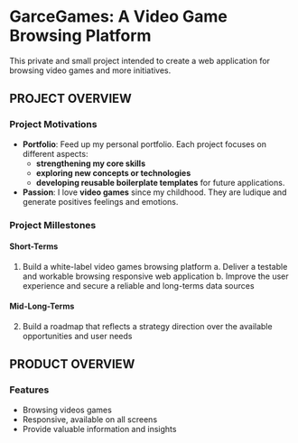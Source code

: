 # GarceGames: A Video Game Browsing Platform

This private and small project intended to create a web application for browsing video games and more initiatives.

## PROJECT OVERVIEW

### Project Motivations

- **Portfolio**: Feed up my personal portfolio. Each project focuses on different aspects:
  - **strengthening my core skills**
  - **exploring new concepts or technologies**
  - **developing reusable boilerplate templates** for future applications.
- **Passion**: I love **video games** since my childhood. They are ludique and generate positives feelings and emotions.

### Project Millestones

#### Short-Terms

1. Build a white-label video games browsing platform
   a. Deliver a testable and workable browsing responsive web application
   b. Improve the user experience and secure a reliable and long-terms data sources

#### Mid-Long-Terms

2. Build a roadmap that reflects a strategy direction over the available opportunities and user needs

## PRODUCT OVERVIEW

### Features

- Browsing videos games
- Responsive, available on all screens
- Provide valuable information and insights
